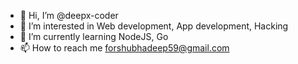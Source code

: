- 👋 Hi, I’m @deepx-coder
- 👀 I’m interested in Web development, App development, Hacking
- 🌱 I’m currently learning NodeJS, Go
- 📫 How to reach me forshubhadeep59@gmail.com

<!---
deepx-coder/deepx-coder is a ✨ special ✨ repository because its `README.md` (this file) appears on your GitHub profile.
You can click the Preview link to take a look at your changes.
--->
